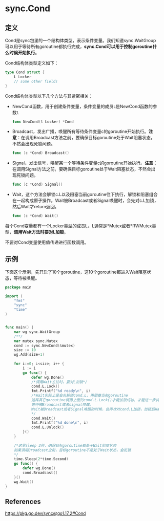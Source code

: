 # sync.Cond

## 定义

Cond是sync包里的一个结构体类型，表示条件变量。我们知道sync.WaitGroup可以用于等待所有goroutine都执行完成，**sync.Cond可以用于控制goroutine什么时候开始执行**。

Cond结构体类型定义如下：

```go
type Cond struct {
    L Locker
    // some other fields
}
```

Cond结构体类型以下几个方法与其紧密相关：

* NewCond函数，用于创建条件变量，条件变量的成员`L`是NewCond函数的参数`l`

  ```go
  func NewCond(l Locker) *Cond
  ```

  

* Broadcast，发出广播，唤醒所有等待条件变量c的goroutine开始执行。**注意**：在调用Broadcast方法之前，要确保目标goroutine处于Wait阻塞状态，不然会出现死锁问题。

  ```go
  func (c *Cond) Broadcast()
  ```

  

* Signal，发出信号，唤醒某一个等待条件变量c的goroutine开始执行。**注意**：在调用Signal方法之前，要确保目标goroutine处于Wait阻塞状态，不然会出现死锁问题。

  ```go
  func (c *Cond) Signal()
  ```

  

* Wait，这个方法会解锁c.L以及阻塞当前goroutine往下执行，解锁和阻塞组合在一起构成原子操作。Wait被Broadcast或者Signal唤醒时，会先对c.L加锁，然后Wait才return返回。

  ```go
  func (c *Cond) Wait()
  ```

  

每个Cond变量都有一个Locker类型的成员L，L通常是\*Mutex或者\*RWMutex类型，**调用Wait方法时要对L加锁**。

不要对Cond变量使用值传递进行函数调用。

## 示例

下面这个示例，先开启了10个goroutine，这10个goroutine都进入Wait阻塞状态，等待被唤醒。

```go
package main

import (
    "fmt"
    "sync"
    "time"
)


func main() {
    var wg sync.WaitGroup
    /**/
    var mutex sync.Mutex
    cond := sync.NewCond(&mutex)
    size := 10
    wg.Add(size+1)
    
    for i:=0; i<size; i++ {
        i := i
        go func() {
            defer wg.Done()
            /*调用Wait方法时，要对L加锁*/
            cond.L.Lock()
            fmt.Printf("%d ready\n", i)
            /*Wait实际上是会先解锁cond.L，再阻塞当前goroutine
            这样其它goroutine调用上面的cond.L.Lock()才能加锁成功，才能进一步执行到Wait方法，
            等待被Broadcast或者signal唤醒。
            Wait被Broadcast或者Signal唤醒的时候，会再次对cond.L加锁，加锁后Wait才会return
            */
            cond.Wait()
            fmt.Printf("%d done\n", i)
            cond.L.Unlock()
        }()
    }
    
    /*这里sleep 2秒，确保目标goroutine都处于Wait阻塞状态
    如果调用Broadcast之前，目标goroutine不是处于Wait状态，会死锁
    */
    time.Sleep(2*time.Second)
    go func() {
        defer wg.Done()
        cond.Broadcast()
    }()
    wg.Wait()
}
```



## References

https://pkg.go.dev/sync@go1.17.2#Cond

